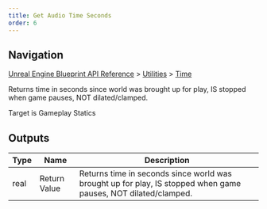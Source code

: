 ```yaml
---
title: Get Audio Time Seconds
order: 6
---
```

## Navigation

[Unreal Engine Blueprint API Reference](https://dev.epicgames.com/documentation/en-us/unreal-engine/BlueprintAPI) > [Utilities](https://dev.epicgames.com/documentation/en-us/unreal-engine/BlueprintAPI/Utilities) > [Time](https://dev.epicgames.com/documentation/en-us/unreal-engine/BlueprintAPI/Utilities/Time)

Returns time in seconds since world was brought up for play, IS stopped when game pauses, NOT dilated/clamped.

Target is Gameplay Statics

## Outputs

| Type | Name | Description |
| --- | --- | --- |
| real | Return Value | Returns time in seconds since world was brought up for play, IS stopped when game pauses, NOT dilated/clamped. |
